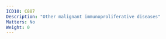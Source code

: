 ```yaml
---
ICD10: C887
Description: "Other malignant immunoproliferative diseases"
Matters: No
Weight: 0
---
```


